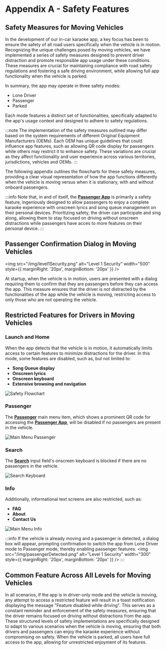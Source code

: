 # Appendix A - Safety Features
## Safety Measures for Moving Vehicles
In the development of our in-car karaoke app, a key focus has been to ensure the safety of all road users specifically when the vehicle is in motion. Recognizing the unique challenges posed by moving vehicles, we have implemented a series of safety measures designed to prevent driver distraction and promote responsible app usage under these conditions. These measures are crucial for maintaining compliance with road safety regulations and fostering a safe driving environment, while allowing full app functionality when the vehicle is parked.

In summary, the app may operate in three safety modes: 
- Lone Driver
- Passenger
- Parked

Each mode features a distinct set of functionalities, specifically adapted to the app's usage context and designed to adhere to safety regulations.

:::note
The implementation of the safety measures outlined may differ based on the system requirements of different Original Equipment Manufacturers (OEMs). Each OEM has unique guidelines that could influence app features, such as allowing QR code display for passengers while others may restrict it to enhance safety. These variations are crucial as they affect functionality and user experience across various territories, jurisdictions, vehicles and OEMs.
:::

The following appendix outlines the flowcharts for these safety measures, providing a clear visual representation of how the app functions differently when the vehicle is moving versus when it is stationary, with and without onboard passengers.

:::info
Note that, in and of itself, the [**Passenger App**](./Passenger%20App/Overview.md) is primarily a safety feature, ingeniously designed to allow passengers to enjoy a complete karaoke experience with onscreen lyrics and song queue management on their personal devices. Prioritizing safety, the driver can participate and sing along, allowing them to stay focused on driving without onscreen distractions while passengers have acces to more features on their personal device.
:::


## Passenger Confirmation Dialog in Moving Vehicles

<img src="/img/level1Security.png" alt="Level 1 Security" width="500" style={{ marginRight: '20px', marginBottom: '20px' }} />

At startup, when the vehicle is in motion, users are presented with a dialog requiring them to confirm that they are passengers before they can access the app. This measure ensures that the driver is not distracted by the functionalities of the app while the vehicle is moving, restricting access to only those who are not operating the vehicle.
## Restricted Features for Drivers in Moving Vehicles
### Launch and Home
When the app detects that the vehicle is in motion, it automatically limits access to certain features to minimize distractions for the driver. In this mode, some features are disabled, such as, but not limited to: 
- **Song Queue display** 
- **Onscreen lyrics**
- **Onscreen keyboard**
- **Extensive browsing and navigation**

![Safety Flowchart](@site/static/img/safetyLevel3HomePlayer.png)

### Passenger
The [**Passenger**](./Screen%20Descriptions/Passenger.md) main menu item, which shows a prominent QR code for accessing the [**Passenger App**](./Passenger%20App/Overview.md), will be disabled if no passengers are present in the vehicle.


![Main Menu Passenger](@site/static/img/mainMenuPassenger.png)


### Search
The [**Search**](./Screen%20Descriptions/Search.md) input field's onscreen keyboard is blocked if there are no passengers in the vehicle.

![Search Keyboard](@site/static/img/searchOnscreenKbd.png)

### Info
Additionally, informational text screens are also restricted, such as:
- **FAQ**
- **About**
- **Contact Us**

![Main Menu Info](@site/static/img/mainMenuInfo.png)

:::info
If the vehicle is already moving and a passenger is detected, a dialog box will appear, prompting confirmation to switch the app from Lone Driver mode to Passenger mode, thereby enabling passenger features.
<img src="/img/passengerDetected.png" alt="Level 1 Security" width="300" style={{ marginRight: '20px', marginBottom: '20px' }} />
:::

<!-- ## Level 3: Automatic Detection of Driver Alone in Moving Vehicles
This level enhances the safety measures of [**Level 2**](#level-2-restricted-features-for-drivers-in-moving-vehicles) by incorporating technology that detects whether the driver is alone in the vehicle while it is in motion. If the app detects no passengers when it is launched, it restricts access to features that are deemed safe only when used by passengers. This automatic detection ensures that the safety protocols adapt based on the presence of passengers, allowing for responsible usage of the app’s features when the vehicle is moving. -->
## Common Feature Across All Levels for Moving Vehicles
In all scenarios, if the app is in driver-only mode and the vehicle is moving, any attempt to access a restricted feature will result in a toast notification displaying the message "Feature disabled while driving". This serves as a constant reminder and enforcement of the safety measures, ensuring that the driver remains focused on driving without distractions from the app.
These structured levels of safety implementations are specifically designed to adapt to various scenarios when the vehicle is moving, ensuring that both drivers and passengers can enjoy the karaoke experience without compromising on safety. When the vehicle is parked, all users have full access to the app, allowing for unrestricted enjoyment of its features.
